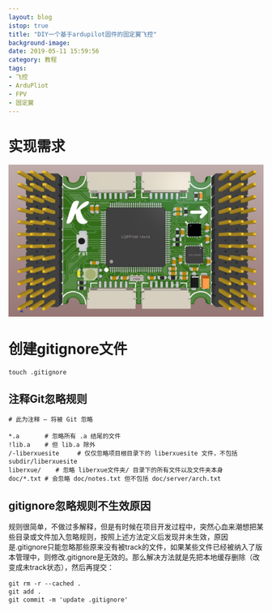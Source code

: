 ```yaml
---
layout: blog
istop: true
title: "DIY一个基于ardupilot固件的固定翼飞控"
background-image: 
date: 2019-05-11 15:59:56
category: 教程
tags:
- 飞控
- ArduPliot
- FPV
- 固定翼
---
```

# 实现需求
![Screenshot](assets/Snipaste_2019-02-13_20-32-28.jpg)

# 创建gitignore文件

```
touch .gitignore
```
## 注释Git忽略规则
```
# 此为注释 – 将被 Git 忽略
 
*.a       # 忽略所有 .a 结尾的文件
!lib.a    # 但 lib.a 除外
/-liberxuesite     # 仅仅忽略项目根目录下的 liberxuesite 文件，不包括 subdir/liberxuesite
liberxue/    # 忽略 liberxue文件夹/ 目录下的所有文件以及文件夹本身
doc/*.txt # 会忽略 doc/notes.txt 但不包括 doc/server/arch.txt
```
## gitignore忽略规则不生效原因

规则很简单，不做过多解释，但是有时候在项目开发过程中，突然心血来潮想把某些目录或文件加入忽略规则，按照上述方法定义后发现并未生效，原因是.gitignore只能忽略那些原来没有被track的文件，如果某些文件已经被纳入了版本管理中，则修改.gitignore是无效的。那么解决方法就是先把本地缓存删除（改变成未track状态），然后再提交：

```
git rm -r --cached .
git add .
git commit -m 'update .gitignore'

```
